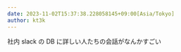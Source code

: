 ```yaml
---
date: 2023-11-02T15:37:38.228058145+09:00[Asia/Tokyo]
author: kt3k
---
```

社内 slack の DB に詳しい人たちの会話がなんかすごい
